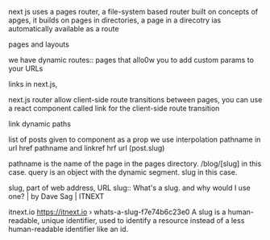 next js uses a pages router, a file-system based router built on concepts of apges, it builds on pages in directories, a page in a direcotry ias automatically available as a route

pages and layouts

we have dynamic routes:: 
pages that allo0w you to add custom params to your URLs

links in next.js,

next.js router allow client-side route transitions between pages, you can use a react component called link for the client-side route transition

link dynamic paths 

list of posts given to component as a prop we use interpolation 
pathname in url href pathname and linkref hrf url (post.slug)

pathname is the name of the page in the pages directory. /blog/[slug] in this case.
query is an object with the dynamic segment. slug in this case.

slug, part of web address,  URL slug::
What's a slug. and why would I use one? | by Dave Sag | ITNEXT

itnext.io
https://itnext.io › whats-a-slug-f7e74b6c23e0
A slug is a human-readable, unique identifier, used to identify a resource instead of a less human-readable identifier like an id.